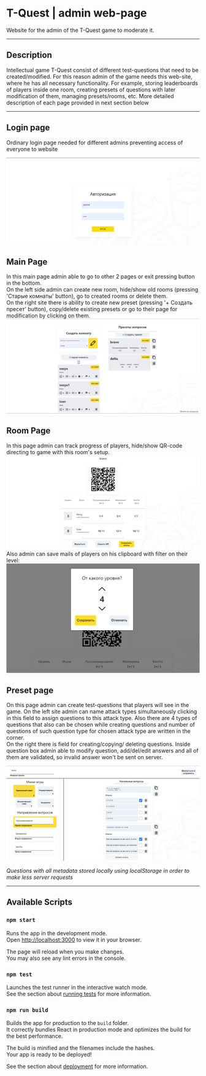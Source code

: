# T-Quest | admin web-page

Website for the admin of the T-Quest game to moderate it.

___
## Description

Intellectual game T-Quest consist of different test-questions that need to be created/modified. For this reason 
admin of the game needs this web-site, where he has all necessary functionality. For example,
storing leaderboards of players inside one room, creating presets of questions with later modification of them, 
managing presets/rooms, etc. More detailed description of each page provided in next section below

___
## Login page
Ordinary login page needed for different admins preventing access of everyone to website 

![Login](src/images/login.png)

## Main Page
In this main page admin able to go to other 2 pages or exit pressing button in the bottom. <br/>
On the left side admin can create new room, hide/show old rooms (pressing 'Старые комнаты' button),
go to created rooms or delete them. <br/>
On the right site there is ability to create new preset (pressing '+ Создать пресет' button), copy/delete 
existing presets or go to their page for modification by clicking on them.
![MainPage](src/images/mainPage.png)

## Room Page
In this page admin can track progress of players, hide/show QR-code
directing to game with this room's setup.
![RoomPage](src/images/roomPage.png)
Also admin can save mails of players on his clipboard
with filter on their level:
![RoomPage](src/images/saveMails.png)

## Preset page
On this page admin can create test-questions that players will see in the game.
On the left site admin can name attack types simultaneously clicking in this field
to assign questions to this attack type. Also there are 4 types of questions that also 
can be chosen while creating questions and number of questions of such question type for chosen attack type are written
in the corner. <br/>
On the right there is field for creating/copying/ deleting questions. Inside question box
admin able to modify question, add/del/edit answers and all of them are validated, so invalid answer
won't be sent on server.

![PresetPage](src/images/presetPage.png)

*Questions with all metadata stored locally using localStorage in order to make less server requests*

___
## Available Scripts


### `npm start`

Runs the app in the development mode.\
Open [http://localhost:3000](http://localhost:3000) to view it in your browser.

The page will reload when you make changes.\
You may also see any lint errors in the console.

### `npm test`

Launches the test runner in the interactive watch mode.\
See the section about [running tests](https://facebook.github.io/create-react-app/docs/running-tests) for more information.

### `npm run build`

Builds the app for production to the `build` folder.\
It correctly bundles React in production mode and optimizes the build for the best performance.

The build is minified and the filenames include the hashes.\
Your app is ready to be deployed!

See the section about [deployment](https://facebook.github.io/create-react-app/docs/deployment) for more information.